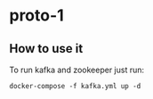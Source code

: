 # proto-1

## How to use it

To run kafka and zookeeper just run:

```docker-compose -f kafka.yml up -d```

